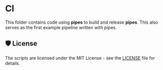 # CI

This folder contains code using **pipes** to build and release **pipes**. This also serves as the first example pipeline written with pipes.

## 🛡️ License

The scripts are licensed under the MIT License - see the [LICENSE](../LICENSE) file for details.
